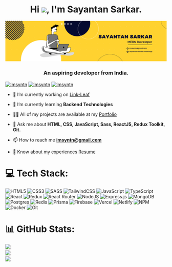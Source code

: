 <h1 align="center">Hi <img src="https://github.com/TheDudeThatCode/TheDudeThatCode/blob/master/Assets/Hi.gif"width="29">, I'm Sayantan Sarkar.</h1>

<img src="https://raw.githubusercontent.com/imSyntn/Static-Files/refs/heads/main/sayantan%20sarkar%20Background.png" />
<h3 align="center">An aspiring developer from India.</h3>

<p align="left">
<a href="https://linkedin.com/in/imsyntn" target="blank"><img align="center" src="https://raw.githubusercontent.com/rahuldkjain/github-profile-readme-generator/master/src/images/icons/Social/linked-in-alt.svg" alt="imsyntn" height="30" width="40" /></a>
<a href="https://twitter.com/imsyntn" target="blank"><img align="center" src="https://raw.githubusercontent.com/rahuldkjain/github-profile-readme-generator/master/src/images/icons/Social/twitter.svg" alt="imsyntn" height="30" width="40" /></a>
<a href="mailto:imsyntn@gmail.com" target="blank"><img align="center" src="https://img.shields.io/badge/Gmail-D14836?style=for-the-badge&logo=gmail&logoColor=white" alt="imsyntn" /></a>
</p>

- 🔭 I’m currently working on [Link-Leaf](https://github.com/imSyntn/Link-Leaf)

- 🌱 I’m currently learning **Backend Technologies**

- 👨‍💻 All of my projects are available at my [Portfolio](https://sayantan-sarkar.vercel.app)

- 💬 Ask me about **HTML, CSS, JavaScript, Sass, ReactJS, Redux Toolkit, Git.**

- 📫 How to reach me **imsyntn@gmail.com**

- 📄 Know about my experiences [Resume](https://github.com/imSyntn/Static-Files/raw/main/Sayantan%20Sarkar.pdf)


# 💻 Tech Stack:
![HTML5](https://img.shields.io/badge/html5-%23E34F26.svg?style=for-the-badge&logo=html5&logoColor=white) ![CSS3](https://img.shields.io/badge/css3-%231572B6.svg?style=for-the-badge&logo=css3&logoColor=white) ![SASS](https://img.shields.io/badge/SASS-hotpink.svg?style=for-the-badge&logo=SASS&logoColor=white) ![TailwindCSS](https://img.shields.io/badge/tailwindcss-%2338B2AC.svg?style=for-the-badge&logo=tailwind-css&logoColor=white) ![JavaScript](https://img.shields.io/badge/javascript-%23323330.svg?style=for-the-badge&logo=javascript&logoColor=%23F7DF1E) ![TypeScript](https://img.shields.io/badge/typescript-%23007ACC.svg?style=for-the-badge&logo=typescript&logoColor=white) ![React](https://img.shields.io/badge/react-%2320232a.svg?style=for-the-badge&logo=react&logoColor=%2361DAFB) ![Redux](https://img.shields.io/badge/redux-%23593d88.svg?style=for-the-badge&logo=redux&logoColor=white) ![React Router](https://img.shields.io/badge/React_Router-CA4245?style=for-the-badge&logo=react-router&logoColor=white) ![NodeJS](https://img.shields.io/badge/node.js-6DA55F?style=for-the-badge&logo=node.js&logoColor=white) ![Express.js](https://img.shields.io/badge/express.js-%23404d59.svg?style=for-the-badge&logo=express&logoColor=%2361DAFB) ![MongoDB](https://img.shields.io/badge/MongoDB-%234ea94b.svg?style=for-the-badge&logo=mongodb&logoColor=white) ![Postgres](https://img.shields.io/badge/postgres-%23316192.svg?style=for-the-badge&logo=postgresql&logoColor=white) ![Redis](https://img.shields.io/badge/redis-%23DD0031.svg?style=for-the-badge&logo=redis&logoColor=white) ![Prisma](https://img.shields.io/badge/Prisma-3982CE?style=for-the-badge&logo=Prisma&logoColor=white) ![Firebase](https://img.shields.io/badge/firebase-%23039BE5.svg?style=for-the-badge&logo=firebase) ![Vercel](https://img.shields.io/badge/vercel-%23000000.svg?style=for-the-badge&logo=vercel&logoColor=white) ![Netlify](https://img.shields.io/badge/netlify-%23000000.svg?style=for-the-badge&logo=netlify&logoColor=#00C7B7) ![NPM](https://img.shields.io/badge/NPM-%23CB3837.svg?style=for-the-badge&logo=npm&logoColor=white) ![Docker](https://img.shields.io/badge/docker-%230db7ed.svg?style=for-the-badge&logo=docker&logoColor=white) ![Git](https://img.shields.io/badge/git-%23F05033.svg?style=for-the-badge&logo=git&logoColor=white) 


# 📊 GitHub Stats:
![](https://github-readme-stats.vercel.app/api?username=imsyntn&theme=dark&hide_border=false&include_all_commits=false&count_private=false)<br/>
![](https://github-readme-streak-stats.herokuapp.com/?user=imsyntn&theme=dark&hide_border=false)<br/>
![](https://github-readme-stats.vercel.app/api/top-langs/?username=imsyntn&theme=dark&hide_border=false&include_all_commits=false&count_private=false&layout=compact)
